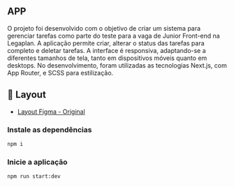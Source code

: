 ## APP

O projeto foi desenvolvido com o objetivo de criar um sistema para gerenciar tarefas como parte do teste para a vaga de Junior Front-end na Legaplan. A aplicação permite criar, alterar o status das tarefas para completo e deletar tarefas. A interface é responsiva, adaptando-se a diferentes tamanhos de tela, tanto em dispositivos móveis quanto em desktops. No desenvolvimento, foram utilizadas as tecnologias Next.js, com App Router, e SCSS para estilização.

## 🎨 Layout

- [Layout Figma - Original](https://www.figma.com/design/4iESWnasLZSHyghg1ipj1P/Teste-Dev-Junior---Legaplan?node-id=0-1&node-type=canvas&t=ehbfkrqQEsG7Xq4A-0)

### Instale as dependências

```sh
npm i
```

### Inicie a aplicação
 
```sh
npm run start:dev
```
